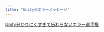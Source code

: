 ```yaml
---
title: "Unityのエラーメッセージ"
---
```


[Unity分かりにくすぎて伝わらないエラー選手権](https://qiita.com/MARQUE/items/857c202165d7e2b482ea)
